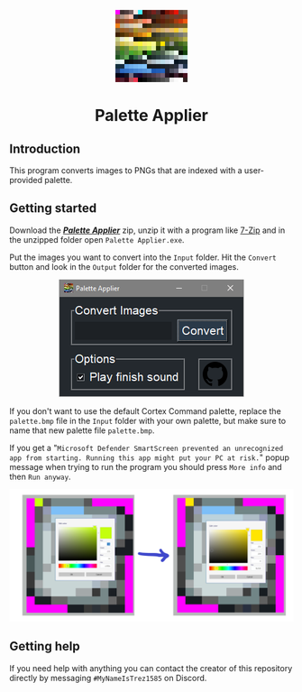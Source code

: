 <p align="center"><img src="Media/palette-applier-icon.png" alt="Palette Applier icon"></p>
<h1 align="center">Palette Applier</h1>

## Introduction
This program converts images to PNGs that are indexed with a user-provided palette.

## Getting started
Download the [***Palette Applier***](https://www.mediafire.com/file/u97eynahegq437g/Palette+Applier.zip/file) zip, unzip it with a program like [7-Zip](https://www.7-zip.org/) and in the unzipped folder open `Palette Applier.exe`.

Put the images you want to convert into the `Input` folder. Hit the `Convert` button and look in the `Output` folder for the converted images.

<p align="center"><img src="Media/palette-applier-screenshot.png" alt="Palette Applier GUI screenshot"></p>

If you don't want to use the default Cortex Command palette, replace the `palette.bmp` file in the `Input` folder with your own palette, but make sure to name that new palette file `palette.bmp`.

If you get a "`Microsoft Defender SmartScreen prevented an unrecognized app from starting. Running this app might put your PC at risk.`" popup message when trying to run the program you should press `More info` and then `Run anyway`.

<p align="center"><img src="Media/palette-applier-conversion.png" alt="Palette Applier input vs output comparison showing how a neon colored pixel gets turned yellow"></p>

## Getting help
If you need help with anything you can contact the creator of this repository directly by messaging `#MyNameIsTrez1585` on Discord.